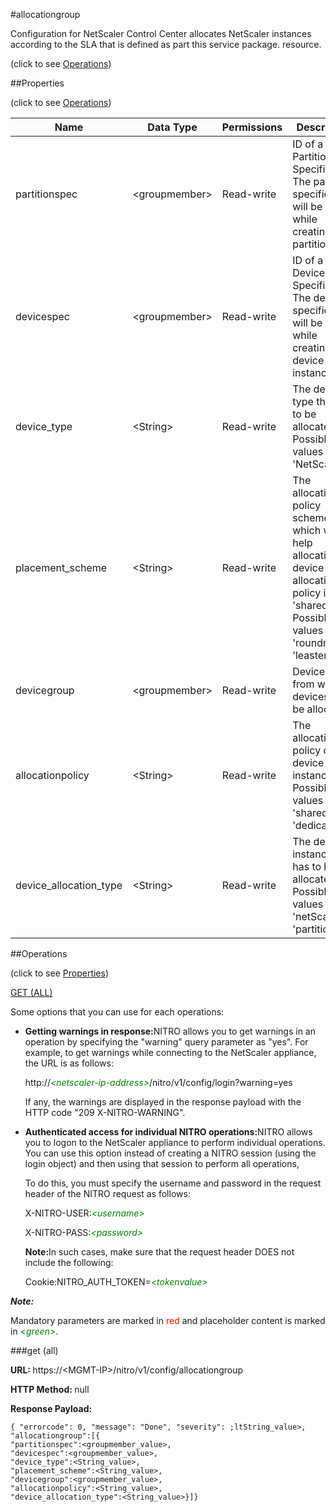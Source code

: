 #allocationgroup



Configuration for NetScaler Control Center allocates NetScaler instances according to the SLA that is defined as part this service package. resource.

<span>(click to see [Operations](#operations))</span>



##Properties 

<span>(click to see [Operations](#operations))</span>





<table><thead><tr><th>Name</th><th>Data Type</th><th>Permissions</th><th>Description</th></tr></thead><tbody><tr><td>partitionspec</td><td>&lt;groupmember></td><td>Read-write</td><td>ID of a Partition Specification. The partition specification will be used while creating partition.</td></tr><tr><td>devicespec</td><td>&lt;groupmember></td><td>Read-write</td><td>ID of a Device Specification. The device specification will be used while creating device instances.</td></tr><tr><td>device_type</td><td>&lt;String></td><td>Read-write</td><td>The device type that has to be allocated. Possible values - 'NetScaler'.</td></tr><tr><td>placement_scheme</td><td>&lt;String></td><td>Read-write</td><td>The allocation policy scheme which will help allocating a device when allocation policy is 'shared'. Possible values - 'roundrobin', 'leastentity'.</td></tr><tr><td>devicegroup</td><td>&lt;groupmember></td><td>Read-write</td><td>Devicegroup from which devices will be allocated.</td></tr><tr><td>allocationpolicy</td><td>&lt;String></td><td>Read-write</td><td>The allocation policy of the device instance. Possible values - 'shared', 'dedicated'.</td></tr><tr><td>device_allocation_type</td><td>&lt;String></td><td>Read-write</td><td>The device instance that has to be allocated. Possible values - 'netScaler', 'partition'.</td></tr></tbody></table>

##Operations 

<span>(click to see [Properties](#properties))</span>





[GET (ALL)](#get-all)





Some options that you can use for each operations:

<ul><li><p><b>Getting warnings in response:</b>NITRO allows you to get warnings in an operation by specifying the "warning" query parameter as "yes". For example, to get warnings while connecting to the NetScaler appliance, the URL is as follows:</p><p>http://<span style="color:green;font-style:italic;">&lt;netscaler-ip-address&gt;</span>/nitro/v1/config/login?warning=yes</p><p>If any, the warnings are displayed in the response payload with the HTTP code "209 X-NITRO-WARNING".</p></li><li><p><b>Authenticated access for individual NITRO operations:</b>NITRO allows you to logon to the NetScaler appliance to perform individual operations. You can use this option instead of creating a NITRO session (using the login object) and then using that session to perform all operations,</p><p>To do this, you must specify the username and password in the request header of the NITRO request as follows:</p><p>X-NITRO-USER:<span style="color:green;font-style:italic;">&lt;username&gt;</span></p><p>X-NITRO-PASS:<span style="color:green;font-style:italic;">&lt;password&gt;</span></p><p><b>Note:</b>In such cases, make sure that the request header DOES not include the following:</p><p>Cookie:NITRO_AUTH_TOKEN=<span style="color:green;font-style:italic;">&lt;tokenvalue&gt;</span></p></li></ul>







***Note:*** 

Mandatory parameters are marked in <span style="color:#FF0000;">red</span> and placeholder content is marked in <span style="color:green;font-style:italic">&lt;green&gt;</span>.



###get (all)







<b>URL: </b>https://&lt;MGMT-IP&gt;/nitro/v1/config/allocationgroup

<b>HTTP Method: </b>null

<b>Response Payload: </b>
```
{ "errorcode": 0, "message": "Done", "severity": ;ltString_value>, "allocationgroup":[{
"partitionspec":<groupmember_value>,
"devicespec":<groupmember_value>,
"device_type":<String_value>,
"placement_scheme":<String_value>,
"devicegroup":<groupmember_value>,
"allocationpolicy":<String_value>,
"device_allocation_type":<String_value>}]}
```








